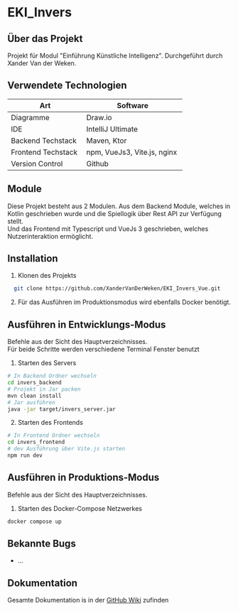 # EKI_Invers
## Über das Projekt
Projekt für Modul "Einführung Künstliche Intelligenz". Durchgeführt durch Xander Van der Weken.

## Verwendete Technologien
| Art                | Software           |
|--------------------|--------------------|
| Diagramme          | Draw.io            |
| IDE                | IntelliJ Ultimate  |
| Backend Techstack  | Maven, Ktor         |
| Frontend Techstack | npm, VueJs3, Vite.js, nginx |
| Version Control    | Github             |

## Module
Diese Projekt besteht aus 2 Modulen. Aus dem Backend Module, welches in Kotlin geschrieben wurde und die Spiellogik über Rest API zur Verfügung stellt. \
Und das Frontend mit Typescript und VueJs 3 geschrieben, welches Nutzerinteraktion ermöglicht.

## Installation
1. Klonen des Projekts
```bash
  git clone https://github.com/XanderVanDerWeken/EKI_Invers_Vue.git
```
2. Für das Ausführen im Produktionsmodus wird ebenfalls Docker benötigt.

## Ausführen in Entwicklungs-Modus
Befehle aus der Sicht des Hauptverzeichnisses. \
Für beide Schritte werden verschiedene Terminal Fenster benutzt
1. Starten des Servers
```bash
# In Backend Ordner wechseln
cd invers_backend
# Projekt in Jar packen
mvn clean install
# Jar ausführen
java -jar target/invers_server.jar
```

2. Starten des Frontends
```bash
# In Frontend Ordner wechseln
cd invers_frontend
# dev Ausführung über Vite.js starten
npm run dev
```

## Ausführen in Produktions-Modus
Befehle aus der Sicht des Hauptverzeichnisses.
1. Starten des Docker-Compose Netzwerkes
```bash
docker compose up
```

## Bekannte Bugs
- ...

## Dokumentation
Gesamte Dokumentation is in der [GitHub Wiki](https://github.com/XanderVanDerWeken/EKI_Invers_Vue/wiki) zufinden
